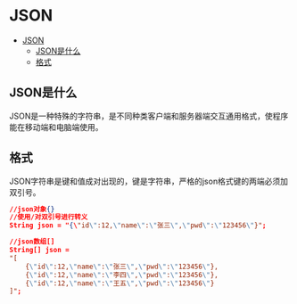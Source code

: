 # JSON

- [JSON](#json)
  - [JSON是什么](#json是什么)
  - [格式](#格式)

## JSON是什么
JSON是一种特殊的字符串，是不同种类客户端和服务器端交互通用格式，使程序能在移动端和电脑端使用。

## 格式
JSON字符串是键和值成对出现的，键是字符串，严格的json格式键的两端必须加双引号。
```json
//json对象{}
//使用/对双引号进行转义
String json = "{\"id\":12,\"name\":\"张三\",\"pwd\":\"123456\"}";

//json数组[]
String[] json = 
"[
	{\"id\":12,\"name\":\"张三\",\"pwd\":\"123456\"},
    {\"id\":12,\"name\":\"李四\",\"pwd\":\"123456\"},
    {\"id\":12,\"name\":\"王五\",\"pwd\":\"123456\"}
]";
```

